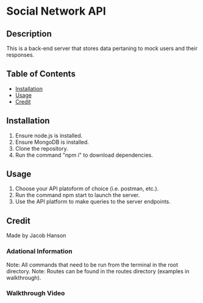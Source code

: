 # Social Network API
## Description
This is a back-end server that stores data pertaning to mock users and their responses.

## Table of Contents
* [Installation](#installation)
* [Usage](#usage)
* [Credit](#credit)

## Installation
1. Ensure node.js is installed.
2. Ensure MongoDB is installed.
3. Clone the repository.
4. Run the command "npm i" to download dependencies.

## Usage
1. Choose your API platoform of choice (i.e. postman, etc.).
2. Run the command npm start to launch the server.
3. Use the API platform to make queries to the server endpoints.

## Credit
Made by Jacob Hanson

### Adational Information
Note: All commands that need to be run from the terminal in the root directory.
Note: Routes can be found in the routes directory (examples in walkthrough).

### Walkthrough Video

